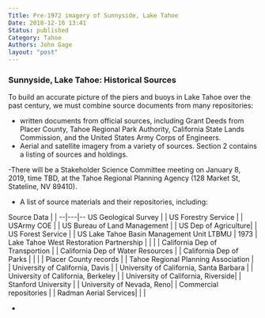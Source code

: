 ```yaml
---
Title: Pre-1972 imagery of Sunnyside, Lake Tahoe
Date: 2018-12-16 13:41
Status: published
Category: Tahoe
Authors: John Gage
layout: "post"
---
```


### Sunnyside, Lake Tahoe:  Historical Sources

To build an accurate picture of the piers and buoys in Lake Tahoe over the past century, we must combine source documents from many repositories:
 - written documents from official sources, including Grant Deeds from Placer County, Tahoe Regional Park Authority, California State Lands Commission, and the United States Army Corps of Engineers.
 - Aerial and satellite imagery from a variety of sources.  Section 2 contains a listing of sources and holdings.

-There will be a Stakeholder Science Committee meeting on January 8, 2019, time TBD, at the Tahoe Regional Planning Agency (128 Market St, Stateline, NV 89410).
- A list of source materials and their repositories, including:


 Source Data  |   |
--|---|--
US Geological Survey  |   |
US Forestry Service  |   |
USArmy COE   |   |
US Bureau of Land Management  |   |
US Dep of Agriculture|   |
US Forest Service  |   |
US Lake Tahoe Basin Management Unit LTBMU  |  1973 |
Lake Tahoe West Restoration Partnership  |   |
|   |
California Dep of Transportion  |   |
California Dep of Water Resources  |   |
California Dep of Parks  |   |
  |   |
Placer County records  |   |
Tahoe Regional Planning Association   |   |
University of California, Davis  |   |
University of California, Santa Barbara  |   |
University of California, Berkeley  |   |
University of California, Riverside|   |
Stanford University  |   |
University of Nevada, Reno|   |
Commercial repositories  |   |
Radman Aerial Services|   |   |

 -
